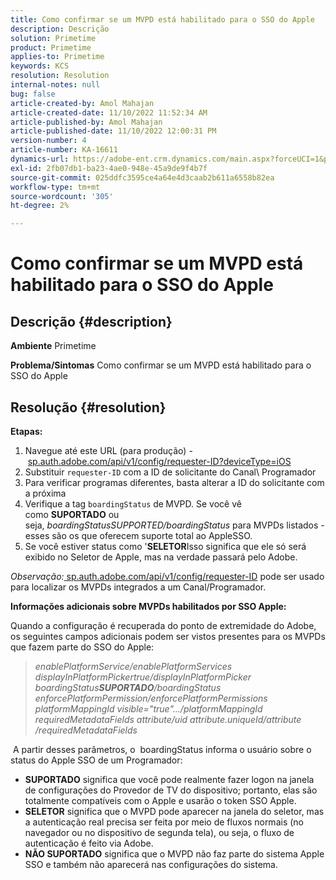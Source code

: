```yaml
---
title: Como confirmar se um MVPD está habilitado para o SSO do Apple
description: Descrição
solution: Primetime
product: Primetime
applies-to: Primetime
keywords: KCS
resolution: Resolution
internal-notes: null
bug: false
article-created-by: Amol Mahajan
article-created-date: 11/10/2022 11:52:34 AM
article-published-by: Amol Mahajan
article-published-date: 11/10/2022 12:00:31 PM
version-number: 4
article-number: KA-16611
dynamics-url: https://adobe-ent.crm.dynamics.com/main.aspx?forceUCI=1&pagetype=entityrecord&etn=knowledgearticle&id=bf3d7b27-ee60-ed11-9561-6045bd006268
exl-id: 2fb07db1-ba23-4ae0-948e-45a9de9f4b7f
source-git-commit: 025ddfc3595ce4a64e4d3caab2b611a6558b82ea
workflow-type: tm+mt
source-wordcount: '305'
ht-degree: 2%

---
```


# Como confirmar se um MVPD está habilitado para o SSO do Apple

## Descrição {#description}

<b>Ambiente</b>
Primetime


<b>Problema/Sintomas</b>
Como confirmar se um MVPD está habilitado para o SSO do Apple


## Resolução {#resolution}

<b>Etapas:</b>
1. Navegue até este URL (para produção) - [sp.auth.adobe.com/api/v1/config/requester-ID?deviceType=iOS](http://sp.auth.adobe.com/api/v1/config/ABC?deviceType=iOS)
2. Substituir `requester-ID` com a ID de solicitante do Canal\ Programador
3. Para verificar programas diferentes, basta alterar a ID do solicitante com a próxima
4. Verifique a tag `boardingStatus` de<b> </b>MVPD. Se você vê como <b>SUPORTADO</b> ou seja, *boardingStatusSUPPORTED/boardingStatus* para MVPDs listados - esses são os que oferecem suporte total ao AppleSSO.
5. Se você estiver status como &#39;<b>SELETOR</b>Isso significa que ele só será exibido no Seletor de Apple, mas na verdade passará pelo Adobe.


*Observação:*[ sp.auth.adobe.com/api/v1/config/requester-ID](http://sp.auth.adobe.com/api/v1/config/ABC?deviceType=iOS) pode ser usado para localizar os MVPDs integrados a um Canal/Programador.

<b>Informações adicionais sobre MVPDs habilitados por SSO Apple:</b>

Quando a configuração é recuperada do ponto de extremidade do Adobe, os seguintes campos adicionais podem ser vistos presentes para os MVPDs que fazem parte do SSO do Apple:


> *enablePlatformService/enablePlatformServices
> displayInPlatformPickertrue/displayInPlatformPicker
> boardingStatus<b>SUPORTADO</b>/boardingStatus
> enforcePlatformPermission/enforcePlatformPermissions
> platformMappingId visible=&quot;true&quot;.../platformMappingId
> requiredMetadataFields
> attribute/uid
> attribute.uniqueId/attribute
> /requiredMetadataFields*


&#x200B; A partir desses parâmetros, o &#x200B; boardingStatus informa o usuário sobre o status do Apple SSO de um Programador:

- <b>SUPORTADO</b>&#x200B; significa que você pode realmente fazer logon na janela de configurações do Provedor de TV do dispositivo; portanto, elas são totalmente compatíveis com o Apple e usarão o token SSO Apple.
- <b>SELETOR</b>&#x200B; significa que o MVPD pode aparecer na janela do seletor, mas a autenticação real precisa ser feita por meio de fluxos normais (no navegador ou no dispositivo de segunda tela), ou seja, o fluxo de autenticação é feito via Adobe.
- <b>NÃO SUPORTADO</b>&#x200B; significa que o MVPD não faz parte do sistema Apple SSO e também não aparecerá nas configurações do sistema.

